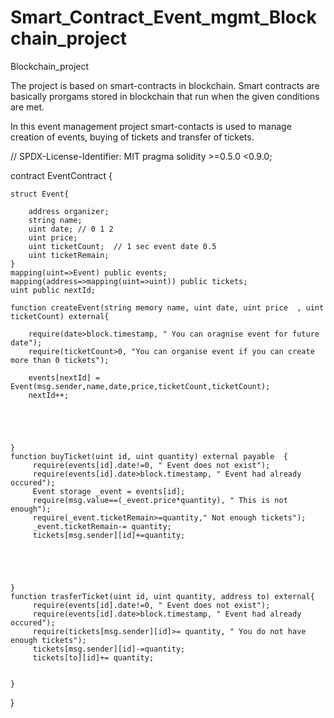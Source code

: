 # Smart_Contract_Event_mgmt_Blockchain_project
Blockchain_project

The project is based on smart-contracts in blockchain. Smart contracts are basically prorgams stored in blockchain that run when the given conditions are met.

In this event management project smart-contacts is used to manage creation of events, buying of tickets and transfer of tickets.


// SPDX-License-Identifier: MIT
pragma solidity >=0.5.0 <0.9.0;

contract EventContract {

    struct Event{

        address organizer;
        string name;
        uint date; // 0 1 2 
        uint price;
        uint ticketCount;  // 1 sec event date 0.5
        uint ticketRemain;
    }
    mapping(uint=>Event) public events;
    mapping(address=>mapping(uint=>uint)) public tickets;
    uint public nextId;
     
    function createEvent(string memory name, uint date, uint price  , uint ticketCount) external{

        require(date>block.timestamp, " You can oragnise event for future date");
        require(ticketCount>0, "You can organise event if you can create more than 0 tickets");

        events[nextId] = Event(msg.sender,name,date,price,ticketCount,ticketCount);
        nextId++;





    }
    function buyTicket(uint id, uint quantity) external payable  {
         require(events[id].date!=0, " Event does not exist");
         require(events[id].date>block.timestamp, " Event had already occured");
         Event storage _event = events[id];
         require(msg.value==(_event.price*quantity), " This is not enough");
         require(_event.ticketRemain>=quantity," Not enough tickets");
         _event.ticketRemain-= quantity;
         tickets[msg.sender][id]+=quantity;


         


    }
    function trasferTicket(uint id, uint quantity, address to) external{
         require(events[id].date!=0, " Event does not exist");
         require(events[id].date>block.timestamp, " Event had already occured");
         require(tickets[msg.sender][id]>= quantity, " You do not have enough tickets");
         tickets[msg.sender][id]-=quantity;
         tickets[to][id]+= quantity;


    }



}
